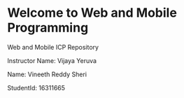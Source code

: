 # Welcome to Web and Mobile Programming

Web and Mobile ICP Repository

Instructor Name: Vijaya Yeruva

Name: Vineeth Reddy Sheri

StudentId: 16311665
